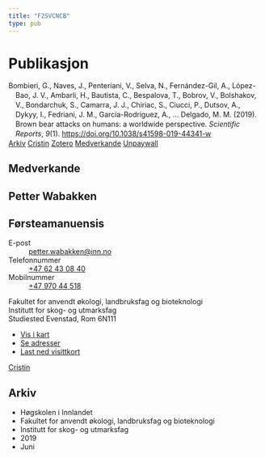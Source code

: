 ```yaml
---
title: "F2SVCNCB"
type: pub
---
```

<h1>Publikasjon</h1>
<article id="csl-bib-container-F2SVCNCB" class="csl-bib-container">
  <div class="csl-bib-body" style="line-height: 1.35; padding-left: 1em; text-indent:-1em;">
  <div class="csl-entry">Bombieri, G., Naves, J., Penteriani, V., Selva, N., Fern&#xE1;ndez-Gil, A., L&#xF3;pez-Bao, J. V., Ambarli, H., Bautista, C., Bespalova, T., Bobrov, V., Bolshakov, V., Bondarchuk, S., Camarra, J. J., Chiriac, S., Ciucci, P., Dutsov, A., Dykyy, I., Fedriani, J. M., Garc&#xED;a-Rodr&#xED;guez, A., &#x2026; Delgado, M. M. (2019). Brown bear attacks on humans: a worldwide perspective. <i>Scientific Reports</i>, <i>9</i>(1). <a href="https://doi.org/10.1038/s41598-019-44341-w">https://doi.org/10.1038/s41598-019-44341-w</a></div>
</div>
  <div class="csl-bib-buttons">
    <a href="#taxonomy-article-F2SVCNCB" class="csl-bib-button">Arkiv</a>
    <a href alt="Cristin URL" class="csl-bib-button">Cristin</a>
    <a href alt="Zotero URL" class="csl-bib-button">Zotero</a>
    <a href="#contributors-article-F2SVCNCB" class="csl-bib-button">Medverkande</a>
    <a href="https://www.nature.com/articles/s41598-019-44341-w.pdf" class="csl-bib-button">Unpaywall</a>
  </div>
  <div id="csl-bib-meta-container-F2SVCNCB"></div>
</article>
<div id="csl-bib-meta-F2SVCNCB" class="csl-bib-meta">
  <article id="contributors-article-F2SVCNCB" class="contributors-article">
    <h1>Medverkande</h1>
    <div class="personas">
<div class="vrtx-hinn-person-card">
<div class="photo">
<i class="lar la-user-circle missing-person"></i>
</div>
<div class="info">
<hgroup><h1>Petter Wabakken</h1>
<h2>Førsteamanuensis</h2>
</hgroup><dl>
<dt>E-post</dt>
<dd>
<a href="mailto:petter.wabakken@inn.no">petter.wabakken@inn.no</a>
</dd>
<dt>Telefonnummer</dt>
<dd><a href="tel:+4762430840">
+47 62 43 08 40
</a></dd>
<dt>Mobilnummer</dt>
<dd><a href="tel:+4797044518">
+47 970 44 518
</a></dd>
</dl>
<p>
Fakultet for anvendt økologi, landbruksfag og bioteknologi<br>
Institutt for skog- og utmarksfag<br>
Studiested Evenstad,
Rom 6N111
</p>
<ul class="vrtx-hinn-links">
<li><a href="https://www.google.com/maps?q=61.42516,11.07813">Vis i kart</a></li>
<li><a href="https://www.inn.no/finn-en-ansatt/petter-wabakken.html#vrtx-hinn-addresses">Se adresser</a></li>
<li><a href="https://www.inn.no/finn-en-ansatt/petter-wabakken.html?vrtx=vcf">Last ned visittkort</a></li>
</ul>
</div>
</div>
<a href="https://app.cristin.no/persons/show.jsf?id=328337" alt="Cristin URL" class="personas-cristin">Cristin</a>
</div>
  </article>
  <article id="taxonomy-article-F2SVCNCB" class="taxonomy-article">
    <h1>Arkiv</h1>
    <ul>
      <li>Høgskolen i Innlandet</li>
      <li>Fakultet for anvendt økologi, landbruksfag og bioteknologi</li>
      <li>Institutt for skog- og utmarksfag</li>
      <li>2019</li>
      <li>Juni</li>
    </ul>
  </article>
</div>
